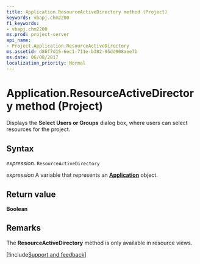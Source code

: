 ```yaml
---
title: Application.ResourceActiveDirectory method (Project)
keywords: vbapj.chm2200
f1_keywords:
- vbapj.chm2200
ms.prod: project-server
api_name:
- Project.Application.ResourceActiveDirectory
ms.assetid: d86f7d15-6ec1-711e-b382-95dd908aee7b
ms.date: 06/08/2017
localization_priority: Normal
---
```



# Application.ResourceActiveDirectory method (Project)

Displays the  **Select Users or Groups** dialog box, where users can select resources for the project.


## Syntax

_expression_. `ResourceActiveDirectory`

_expression_ A variable that represents an **[Application](Project.Application.md)** object.


## Return value

 **Boolean**


## Remarks

The  **ResourceActiveDirectory** method is only available in resource views.

[!include[Support and feedback](~/includes/feedback-boilerplate.md)]